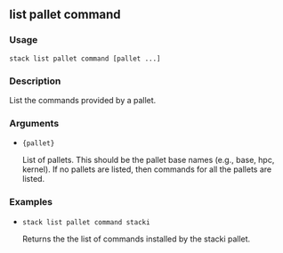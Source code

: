 ## list pallet command

### Usage

`stack list pallet command [pallet ...]`

### Description


List the commands provided by a pallet.



### Arguments

* `{pallet}`

   List of pallets. This should be the pallet base names (e.g., base, hpc,
	kernel). If no pallets are listed, then commands for all the pallets
	are listed.


### Examples

* `stack list pallet command stacki`

   Returns the the list of commands installed by the stacki pallet.



